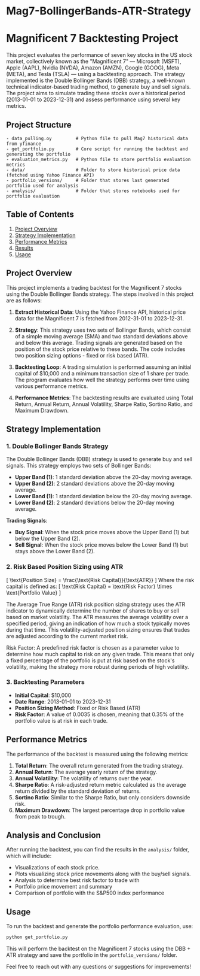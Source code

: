 # Mag7-BollingerBands-ATR-Strategy

# Magnificent 7 Backtesting Project

This project evaluates the performance of seven key stocks in the US stock market, collectively known as the "Magnificent 7" — Microsoft (MSFT), Apple (AAPL), Nvidia (NVDA), Amazon (AMZN), Google (GOOG), Meta (META), and Tesla (TSLA) — using a backtesting approach. The strategy implemented is the Double Bollinger Bands (DBB) strategy, a well-known technical indicator-based trading method, to generate buy and sell signals. The project aims to simulate trading these stocks over a historical period (2013-01-01 to 2023-12-31) and assess performance using several key metrics.

## Project Structure

```
- data_pulling.oy         # Python file to pull Mag7 historical data from yfinance
- get_portfolio.py        # Core script for running the backtest and generating the portfolio
- evaluation_metrics.py   # Python file to store portfolio evaluation metrics
- data/                   # Folder to store historical price data (fetched using Yahoo Finance API)
- portfolio_versions/     # Folder that stores last generated portfolio used for analysis
- analysis/               # Folder that stores notebooks used for portfolio evaluation
```

## Table of Contents

1. [Project Overview](#project-overview)
2. [Strategy Implementation](#strategy-implementation)
3. [Performance Metrics](#performance-metrics)
4. [Results](#results)
5. [Usage](#usage)

## Project Overview

This project implements a trading backtest for the Magnificent 7 stocks using the Double Bollinger Bands strategy. The steps involved in this project are as follows:

1. **Extract Historical Data**: Using the Yahoo Finance API, historical price data for the Magnificent 7 is fetched from 2012-31-01 to 2023-12-31.

2. **Strategy**: This strategy uses two sets of Bollinger Bands, which consist of a simple moving average (SMA) and two standard deviations above and below this average. Trading signals are generated based on the position of the stock price relative to these bands. The code includes two position sizing options - fixed or risk based (ATR).

3. **Backtesting Loop**: A trading simulation is performed assuming an initial capital of $10,000 and a minimum transaction size of 1 share per trade. The program evaluates how well the strategy performs over time using various performance metrics.

4. **Performance Metrics**: The backtesting results are evaluated using Total Return, Annual Return, Annual Volatility, Sharpe Ratio, Sortino Ratio, and Maximum Drawdown.

## Strategy Implementation

### 1. Double Bollinger Bands Strategy

The Double Bollinger Bands (DBB) strategy is used to generate buy and sell signals. This strategy employs two sets of Bollinger Bands:
- **Upper Band (1)**: 1 standard deviation above the 20-day moving average.
- **Upper Band (2)**: 2 standard deviations above the 20-day moving average.
- **Lower Band (1)**: 1 standard deviation below the 20-day moving average.
- **Lower Band (2)**: 2 standard deviations below the 20-day moving average.

**Trading Signals**:
- **Buy Signal**: When the stock price moves above the Upper Band (1) but below the Upper Band (2).
- **Sell Signal**: When the stock price moves below the Lower Band (1) but stays above the Lower Band (2).

### 2. Risk Based Position Sizing using ATR

   \[
   \text{Position Size} = \frac{\text{Risk Capital}}{\text{ATR}}
   \]
   Where the risk capital is defined as:
   \[
   \text{Risk Capital} = \text{Risk Factor} \times \text{Portfolio Value}
   \]

The Average True Range (ATR) risk position sizing strategy uses the ATR indicator to dynamically determine the number of shares to buy or sell based on market volatility. The ATR measures the average volatility over a specified period, giving an indication of how much a stock typically moves during that time. This volatility-adjusted position sizing ensures that trades are adjusted according to the current market risk.

Risk Factor: A predefined risk factor is chosen as a parameter value to determine how much capital to risk on any given trade. This means that only a fixed percentage of the portfolio is put at risk based on the stock's volatility, making the strategy more robust during periods of high volatility.

### 3. Backtesting Parameters
- **Initial Capital**: $10,000
- **Date Range**: 2013-01-01 to 2023-12-31
- **Position Sizing Method**: Fixed or Risk Based (ATR)
- **Risk Factor**: A value of 0.0035 is chosen, meaning that 0.35% of the portfolio value is at risk in each trade.

## Performance Metrics

The performance of the backtest is measured using the following metrics:

1. **Total Return**: The overall return generated from the trading strategy.
2. **Annual Return**: The average yearly return of the strategy.
3. **Annual Volatility**: The volatility of returns over the year.
4. **Sharpe Ratio**: A risk-adjusted return metric calculated as the average return divided by the standard deviation of returns.
5. **Sortino Ratio**: Similar to the Sharpe Ratio, but only considers downside risk.
6. **Maximum Drawdown**: The largest percentage drop in portfolio value from peak to trough.

## Analysis and Conclusion

After running the backtest, you can find the results in the `analysis/` folder, which will include:
- Visualizations of each stock price.
- Plots visualizing stock price movements along with the buy/sell signals.
- Analysis to determine best risk factor to trade with
- Portfolio price movement and summary
- Comparison of portfolio with the S&P500 index performance

## Usage

To run the backtest and generate the portfolio performance evaluation, use:

```bash
python get_portfolio.py
```

This will perform the backtest on the Magnificent 7 stocks using the DBB + ATR strategy and save the portfolio in the `portfolio_versions/` folder.

Feel free to reach out with any questions or suggestions for improvements!
